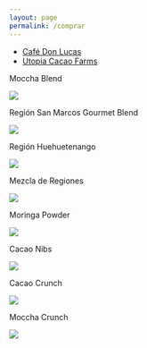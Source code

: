 ```yaml
---
layout: page
permalink: /comprar
---
```

<html lang="en">
<head>
  <meta charset="utf-8">
  <meta name="viewport" content="width=device-width, initial-scale=1">
  <title>jQuery UI Tabs - Default functionality</title>
  <link rel="stylesheet" href="//code.jquery.com/ui/1.12.1/themes/base/jquery-ui.css">
  <link rel="stylesheet" href="/resources/demos/style.css">
  <script src="https://code.jquery.com/jquery-1.12.4.js"></script>
  <script src="https://code.jquery.com/ui/1.12.1/jquery-ui.js"></script>
  <script>
  $( function() {
    $( "#tabs" ).tabs();
  } );
  </script>
</head>
<body id="bs-over">
 
<div id="tabs">
  <ul>
    <li id="ventana-1"><a href="#tabs-1">Café Don Lucas</a></li>
    <li id="ventana-2"><a href="#tabs-2">Utopia Cacao Farms</a></li>
  </ul>
  <div id="tabs-1">
   <div class="product" id="page-product">
	<div class="container">
		<div class="row">
			<div class="col-md-6 col-xs-12">
				<p>Moccha Blend</p>
				<a href="/moccha-blend"><img class="img-responsive" id="product-image" src="/images/moccha-blend.jpg"/></a>
			</div>
			<div class="col-md-6 col-xs-12">
				<p>Regi&oacute;n San Marcos Gourmet Blend</p>
				<a href="/region-san-marcos"><img class="img-responsive" id="product-image" src="/images/sanmarcos.jpg"/></a>
			</div>
		</div>
		<div class="row">
			<div class="col-md-6 col-xs-12">
				<p>Regi&oacute;n Huehuetenango</p>
				<a href="/region-huehuetenango"><img class="img-responsive" src="/images/huehue.jpg"/></a>
			</div>
			<div class="col-md-6 col-xs-12">
				<p>Mezcla de Regiones</p>
				<a href="/region-mezcla"><img class="img-responsive" src="/images/mezcla.jpg"/></a>
			</div>
		</div>
	</div>
</div>
  </div>
  <div id="tabs-2">
    <div class="product" id="page-product">
	<div class="container">
		<div class="row">
			<div class="col-md-6 col-xs-12">
				<p>Moringa Powder</p>
				<a href="/moringa-powder"><img class="img-responsive" id="product-image" src="/images/moringa-powder.jpg"/></a>
			</div>
			<div class="col-md-6 col-xs-12">
				<p>Cacao Nibs</p>
				<a href="/region-san-marcos"><img class="img-responsive" id="product-image" src="/images/cacao-nibs.jpg"/></a>
			</div>
		</div>
		<div class="row">
			<div class="col-md-6 col-xs-12">
				<p>Cacao Crunch</p>
				<a href="/region-huehuetenango"><img class="img-responsive" src="/images/cacao-crunch.jpg"/></a>
			</div>
			<div class="col-md-6 col-xs-12">
				<p>Moccha Crunch</p>
				<a href="/region-mezcla"><img class="img-responsive" src="/images/moccha-crunch.jpg"/></a>
			</div>
		</div>
	</div>
</div>
  </div>
</div>
 
 
</body>
</html>